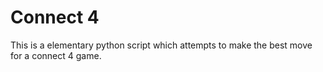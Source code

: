 # Connect 4
This is a elementary python script which attempts to make the best
move for a connect 4 game. 
